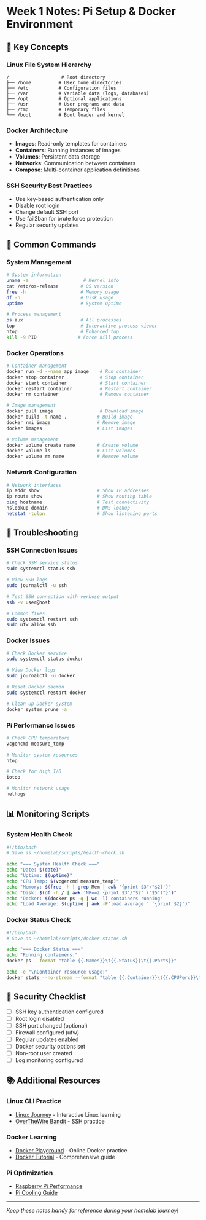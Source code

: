 # Week 1 Notes: Pi Setup & Docker Environment

## 📝 Key Concepts

### Linux File System Hierarchy
```
/                   # Root directory
├── /home          # User home directories
├── /etc           # Configuration files
├── /var           # Variable data (logs, databases)
├── /opt           # Optional applications
├── /usr           # User programs and data
├── /tmp           # Temporary files
└── /boot          # Boot loader and kernel
```

### Docker Architecture
- **Images**: Read-only templates for containers
- **Containers**: Running instances of images
- **Volumes**: Persistent data storage
- **Networks**: Communication between containers
- **Compose**: Multi-container application definitions

### SSH Security Best Practices
- Use key-based authentication only
- Disable root login
- Change default SSH port
- Use fail2ban for brute force protection
- Regular security updates

## 🔧 Common Commands

### System Management
```bash
# System information
uname -a                    # Kernel info
cat /etc/os-release        # OS version
free -h                    # Memory usage
df -h                      # Disk usage
uptime                     # System uptime

# Process management
ps aux                     # All processes
top                        # Interactive process viewer
htop                       # Enhanced top
kill -9 PID               # Force kill process
```

### Docker Operations
```bash
# Container management
docker run -d --name app image    # Run container
docker stop container             # Stop container
docker start container            # Start container
docker restart container          # Restart container
docker rm container               # Remove container

# Image management
docker pull image                 # Download image
docker build -t name .           # Build image
docker rmi image                 # Remove image
docker images                    # List images

# Volume management
docker volume create name        # Create volume
docker volume ls                 # List volumes
docker volume rm name            # Remove volume
```

### Network Configuration
```bash
# Network interfaces
ip addr show                     # Show IP addresses
ip route show                    # Show routing table
ping hostname                    # Test connectivity
nslookup domain                  # DNS lookup
netstat -tulpn                   # Show listening ports
```

## 🚨 Troubleshooting

### SSH Connection Issues
```bash
# Check SSH service status
sudo systemctl status ssh

# View SSH logs
sudo journalctl -u ssh

# Test SSH connection with verbose output
ssh -v user@host

# Common fixes
sudo systemctl restart ssh
sudo ufw allow ssh
```

### Docker Issues
```bash
# Check Docker service
sudo systemctl status docker

# View Docker logs
sudo journalctl -u docker

# Reset Docker daemon
sudo systemctl restart docker

# Clean up Docker system
docker system prune -a
```

### Pi Performance Issues
```bash
# Check CPU temperature
vcgencmd measure_temp

# Monitor system resources
htop

# Check for high I/O
iotop

# Monitor network usage
nethogs
```

## 📊 Monitoring Scripts

### System Health Check
```bash
#!/bin/bash
# Save as ~/homelab/scripts/health-check.sh

echo "=== System Health Check ==="
echo "Date: $(date)"
echo "Uptime: $(uptime)"
echo "CPU Temp: $(vcgencmd measure_temp)"
echo "Memory: $(free -h | grep Mem | awk '{print $3"/"$2}')"
echo "Disk: $(df -h / | awk 'NR==2 {print $3"/"$2" ("$5")"}')"
echo "Docker: $(docker ps -q | wc -l) containers running"
echo "Load Average: $(uptime | awk -F'load average:' '{print $2}')"
```

### Docker Status Check
```bash
#!/bin/bash
# Save as ~/homelab/scripts/docker-status.sh

echo "=== Docker Status ==="
echo "Running containers:"
docker ps --format "table {{.Names}}\t{{.Status}}\t{{.Ports}}"

echo -e "\nContainer resource usage:"
docker stats --no-stream --format "table {{.Container}}\t{{.CPUPerc}}\t{{.MemUsage}}"
```

## 🔐 Security Checklist

- [ ] SSH key authentication configured
- [ ] Root login disabled
- [ ] SSH port changed (optional)
- [ ] Firewall configured (ufw)
- [ ] Regular updates enabled
- [ ] Docker security options set
- [ ] Non-root user created
- [ ] Log monitoring configured

## 📚 Additional Resources

### Linux CLI Practice
- [Linux Journey](https://linuxjourney.com/) - Interactive Linux learning
- [OverTheWire Bandit](https://overthewire.org/wargames/bandit/) - SSH practice

### Docker Learning
- [Docker Playground](https://labs.play-with-docker.com/) - Online Docker practice
- [Docker Tutorial](https://docker-curriculum.com/) - Comprehensive guide

### Pi Optimization
- [Raspberry Pi Performance](https://www.raspberrypi.org/documentation/linux/kernel/performance.md)
- [Pi Cooling Guide](https://www.raspberrypi.org/blog/thermal-testing-raspberry-pi-4/)

---

*Keep these notes handy for reference during your homelab journey!* 